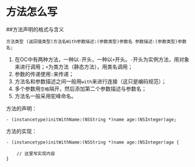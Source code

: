 # 方法怎么写

##方法声明的格式与含义

```
方法类型 (返回值类型)方法名With参数描述:(参数类型)参数名 参数描述:(参数类型)参数名;

```
1. 在OC中有两种方法，一种以`-`开头，一种以`+`开头。`-`开头为实例方法，用对象来进行调用；`+`为类方法（静态方法），用类名调用；
2. 参数的传递使用`:`来传递；
3. 方法名和参数描述之间一般用`with`来进行连接（这只是编码规范）；
4. 多个参数用`空格`隔开，然后添加第二个参数描述与参数名；
5. 方法名一般采用驼峰命名。

方法的声明：

```objc
- (instancetype)initWithName:(NSString *)name age:(NSInteger)age;

```

方法的实现：

```objc
- (instancetype)initWithName:(NSString *)name age:(NSInteger)age {
	
	// 这里写实现内容
}

```